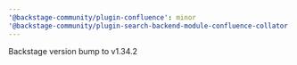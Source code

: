 ```yaml
---
'@backstage-community/plugin-confluence': minor
'@backstage-community/plugin-search-backend-module-confluence-collator': minor
---
```


Backstage version bump to v1.34.2
